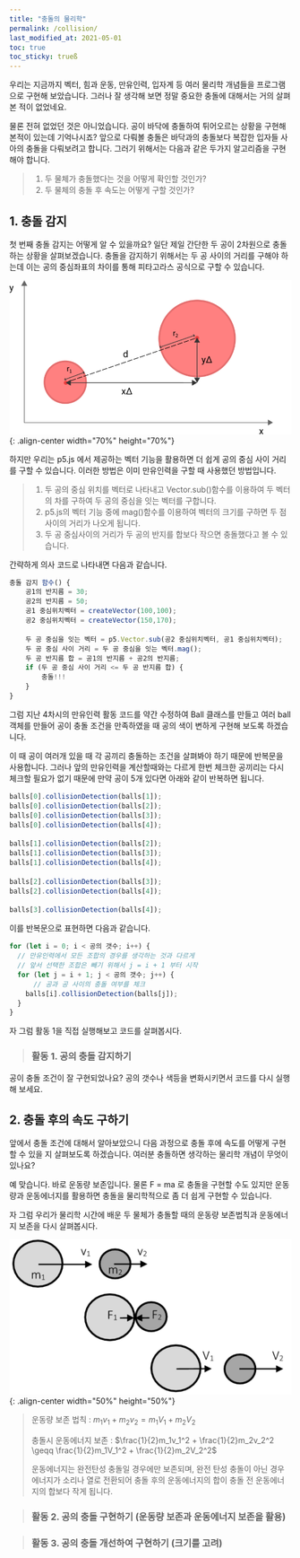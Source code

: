 ```yaml
---
title: "충돌의 물리학"
permalink: /collision/
last_modified_at: 2021-05-01
toc: true
toc_sticky: trueß
---
```


우리는 지금까지 벡터, 힘과 운동, 만유인력, 입자계 등 여러 물리학 개념들을 프로그램으로 구현해 보았습니다. 그러나 잘 생각해 보면 정말 중요한 충돌에 대해서는 거의 살펴본 적이 없었네요. 

물론 전혀 없었던 것은 아니었습니다. 공이 바닥에 충돌하여 튀어오르는 상황을 구현해 본적이 있는데 기억나시죠? 앞으로 다뤄볼 충돌은 바닥과의 충돌보다 복잡한 입자들 사아의 충돌을 다뤄보려고 합니다. 그러기 위해서는 다음과 같은 두가지 알고리즘을 구현해야 합니다.

> 1. 두 물체가 충돌했다는 것을 어떻게 확인할 것인가?
> 2. 두 물체의 충돌 후 속도는 어떻게 구할 것인가? 

## 1. 충돌 감지
첫 번째 충돌 감지는 어떻게 알 수 있을까요? 일단 제일 간단한 두 공이 2차원으로 충돌하는 상황을 살펴보겠습니다. 
충돌을 감지하기 위해서는 두 공 사이의 거리를 구해야 하는데 이는 공의 중심좌표의 차이를 통해 피타고라스 공식으로 구할 수 있습니다. 

!["두 공의 충돌"](/assets/images/circle-circle-collision.png){: .align-center width="70%" height="70%"}

하지만 우리는 p5.js 에서 제공하는 벡터 기능을 활용하면 더 쉽게 공의 중심 사이 거리를 구할 수 있습니다. 이러한 방법은 이미 만유인력을 구할 때 사용했던 방법입니다.

> 1. 두 공의 중심 위치를 벡터로 나타내고 Vector.sub()함수를 이용하여 두 벡터의 차를 구하여 두 공의 중심을 잇는 벡터를 구합니다. 
> 2. p5.js의 벡터 기능 중에 mag()함수를 이용하여 벡터의 크기를 구하면 두 점 사이의 거리가 나오게 됩니다.
> 3. 두 공 중심사이의 거리가 두 공의 반지를 합보다 작으면 충돌했다고 볼 수 있습니다.

간략하게 의사 코드로 나타내면 다음과 같습니다.

```javascript
충돌 감지 함수() {
    공1의 반지름 = 30;
    공2의 반지름 = 50;
    공1 중심위치벡터 = createVector(100,100);
    공2 중심위치벡터 = createVector(150,170);

    두 공 중심을 잇는 벡터 = p5.Vector.sub(공2 중심위치벡터, 공1 중심위치벡터);
    두 공 중심 사이 거리 = 두 공 중심을 잇는 벡터.mag(); 
    두 공 반지름 합 = 공1의 반지름 + 공2의 반지름;
    if (두 공 중심 사이 거리 <= 두 공 반지름 합) {
        충돌!!!
    }
}
```

그럼 지난 4차시의 만유인력 활동 코드를 약간 수정하여 Ball 클래스를 만들고 여러 ball 객체를 만들어 공이 충돌 조건을 만족하였을 때 공의 색이 변하게 구현해 보도록 하겠습니다.

이 때 공이 여러개 있을 때 각 공끼리 충돌하는 조건을 살펴봐야 하기 때문에 반복문을 사용합니다. 그러나 앞의 만유인력을 계산할때와는 다르게 한번 체크한 공끼리는 다시 체크할 필요가 없기 때문에 만약 공이 5개 있다면 아래와 같이 반복하면 됩니다.

```javascript
balls[0].collisionDetection(balls[1]);
balls[0].collisionDetection(balls[2]);
balls[0].collisionDetection(balls[3]);
balls[0].collisionDetection(balls[4]);

balls[1].collisionDetection(balls[2]);
balls[1].collisionDetection(balls[3]);
balls[1].collisionDetection(balls[4]);

balls[2].collisionDetection(balls[3]);
balls[2].collisionDetection(balls[4]);

balls[3].collisionDetection(balls[4]);
```
이를 반복문으로 표현하면 다음과 같습니다.

```javascript
for (let i = 0; i < 공의 갯수; i++) {
  // 만유인력에서 모든 조합의 경우를 생각하는 것과 다르게 
  // 앞서 선택한 조합은 빼기 위해서 j = i + 1 부터 시작 
  for (let j = i + 1; j < 공의 갯수; j++) {
      // 공과 공 사이의 충돌 여부를 체크
    balls[i].collisionDetection(balls[j]);
  }
}
```
자 그럼 활동 1을 직접 실행해보고 코드를 살펴봅시다.

> ### 활동 1. 공의 충돌 감지하기 

<script src="//toolness.github.io/p5.js-widget/p5-widget.js"></script>
<script type="text/p5" data-height="500" data-p5-version="1.2.0">
let balls = [];

class Ball{
  constructor(x, y, m) {
    this.pos = createVector(x, y); // 공의 위치 설정
    this.vel = p5.Vector.random2D(); // 공의 처음 속도는 랜덤하게 설정
    this.m = m; // 공의 질량
    this.r = this.m * 5; // 공의 크기는 공의 질량에 비례하게 설정
    this.isColliding = false; // 공의 충돌 여부를 설정
  }
  
  collisionDetection(other) {
    let distanceVec = p5.Vector.sub(other.pos, this.pos);
    let distance = distanceVec.mag();
    let sumRadius = this.r + other.r;
    
    if (distance < sumRadius) {
      this.isColliding = true;  
      other.isColliding = true; 
    }
  }
  // 벽에 충돌하면 반대로 튀어나오도록 설정
  edge() {
    if (this.pos.x > width - this.r) {
      this.pos.x = width - this.r;
      this.vel.x *= -1;
    } else if (this.pos.x < this.r) {
      this.pos.x = this.r;
      this.vel.x *= -1;
    } else if (this.pos.y > height - this.r) {
      this.pos.y = height - this.r;
      this.vel.y *= -1;
    } else if (this.pos.y < this.r) {
      this.pos.y = this.r;
      this.vel.y *= -1;
    }
  }
  
  update() {
    this.pos.add(this.vel);
  }
  
  show() {
    // 충돌 조건이면 붉은색으로 칠하기
    if (this.isColliding) {
      fill(255,0,0,100);
    } else {
      fill(200);
    }
    ellipse(this.pos.x, this.pos.y, this.r * 2, this.r * 2);
  }
}

function setup() {
  createCanvas(100, 100);
  // Ball클래스를 이용해 ball 객체를 5개 생성해 balls[] 배열에 저장함
  for (let i=0; i < 5; i++) {
    balls[i] = new Ball(random(width), random(height), random(1,2));
  }
}

function draw() {
  background(220);
  
  // 매순간 충돌 조건 초기화
  for (let i = 0; i < balls.length; i++) {
    balls[i].isColliding = false;
  }
  
  // 순서대로 반복하여 각 공별로 충돌하는지 여부를 확인
  for (let i = 0; i < balls.length; i++) {
    // 만유인력에서 모든 조합의 경우를 생각하는 것과 다르게 
    // 앞서 선택한 조합은 빼기 위해서 j = i + 1 부터 시작 
    for (let j = i + 1; j < balls.length; j++) {
      // 공과 공 사이의 충돌 여부를 체크
      balls[i].collisionDetection(balls[j]);
    }
    balls[i].edge();  // 벽 경계 확인
    balls[i].update();  // 속도를 위치에 반영
    balls[i].show();  // 공을 캔버스에 그림
  }
}
</script>

공이 충돌 조건이 잘 구현되었나요? 공의 갯수나 색등을 변화시키면서 코드를 다시 실행해 보세요.


## 2. 충돌 후의 속도 구하기

앞에서 충돌 조건에 대해서 알아보았으니 다음 과정으로 충돌 후에 속도를 어떻게 구현할 수 있을 지 살펴보도록 하겠습니다. 여러분 충돌하면 생각하는 물리학 개념이 무엇이 있나요?

예 맞습니다. 바로 운동량 보존입니다. 물론 F = ma 로 충돌을 구현할 수도 있지만 운동량과 운동에너지를 활용하면 충돌을 물리학적으로 좀 더 쉽게 구현할 수 있습니다.

자 그럼 우리가 물리학 시간에 배운 두 물체가 충돌할 때의 운동량 보존법칙과 운동에너지 보존을 다시 살펴봅시다.

!["운동량 보존"](/assets/images/momentum.png){: .align-center width="50%" height="50%"}

> 운동량 보존 법칙 : $m_1v_1 + m_2v_2 = m_1V_1 + m_2V_2$ 
>
> 충돌시 운동에너지 보존 : $\frac{1}{2}m_1v_1^2 + \frac{1}{2}m_2v_2^2  \geqq  \frac{1}{2}m_1V_1^2 + \frac{1}{2}m_2V_2^2$
>
> 운동에너지는 완전탄성 충돌일 경우에만 보존되며, 완전 탄성 충돌이 아닌 경우 에너지가 소리나 열로 전환되어 충돌 후의 운동에너지의 합이 충돌 전 운동에너지의 합보다 작게 됩니다.

> ### 활동 2. 공의 충돌 구현하기 (운동량 보존과 운동에너지 보존을 활용) 

<script src="//toolness.github.io/p5.js-widget/p5-widget.js"></script>
<script type="text/p5" data-height="500" data-p5-version="1.2.0">
let balls = [];
const e = 1;

class Ball{
  constructor(x, y, m) {
    this.pos = createVector(x, y);
    this.vel = p5.Vector.random2D();
    this.acc = createVector(0, 0);
    this.m = m;
    this.r = this.m * 5;
    this.isColliding = false;
  }
  
  collisionDetection(other) {
    let displacement = p5.Vector.sub(other.pos, this.pos);
    let distance = displacement.mag();
    let sumRadius = this.r + other.r;
    
    if (distance < sumRadius) {
      this.isColliding = true;
      other.isColliding = true;
            
      let m1 = this.m;
      let m2 = other.m;
      let u1 = this.vel;
      let u2 = other.vel
      
      let v1_x = ((e + 1) * m2 * u2.x + u1.x * (m1 - e * m2))/(m1 + m2);
      let v1_y = ((e + 1) * m2 * u2.y + u1.y * (m1 - e * m2))/(m1 + m2);
      let v2_x = ((e + 1) * m1 * u1.x + u2.x * (m2 - e * m1))/(m1 + m2);
      let v2_y = ((e + 1) * m1 * u1.y + u2.y * (m2 - e * m1))/(m1 + m2);
      
      this.vel = createVector(v1_x,v1_y);
      other.vel = createVector(v2_x,v2_y);
       
    }
  }
  
  applyForce(force) {
    let f = p5.Vector.div(force, this.m);
    this.acc.add(f);
  }
  
  edge() {
    if (this.pos.x > width - this.r) {
      this.pos.x = width - this.r;
      this.vel.x *= -1;
    } else if (this.pos.x < this.r) {
      this.pos.x = this.r;
      this.vel.x *= -1;
    } else if (this.pos.y > height - this.r) {
      this.pos.y = height - this.r;
      this.vel.y *= -1;
    } else if (this.pos.y < this.r) {
      this.pos.y = this.r;
      this.vel.y *= -1;
    }
  }
  
  update() {
    this.vel.add(this.acc);
    this.pos.add(this.vel);
    this.acc.set(0, 0);
  }
  
  show() {
    if (this.isColliding) {
      fill(255,0,0,100);
    } else {
      fill(200);
    }
    ellipse(this.pos.x, this.pos.y, this.r * 2, this.r * 2);
    
  }
}

function setup() {
  createCanvas(100, 100);
  for (let i=0; i < 3; i++) {
    balls[i] = new Ball(random(width), random(height), random(1,2));
  }
}

function draw() {
  background(220);
  let gravity = createVector(0, 0.2);
  
  for (let i = 0; i < balls.length; i++) {
    balls[i].isColliding = false;
  }
  
  for (let i = 0; i < balls.length; i++) {
    for (let j = i+1; j < balls.length; j++) {
      
        balls[i].collisionDetection(balls[j]);
      
    }
    //balls[i].applyForce(gravity);
    balls[i].edge();
    balls[i].update();
    balls[i].show();
    
  }
}
</script>

> ### 활동 3. 공의 충돌 개선하여 구현하기 (크기를 고려) 

<script src="//toolness.github.io/p5.js-widget/p5-widget.js"></script>
<script type="text/p5" data-height="500" data-p5-version="1.2.0">
let balls = [];
const e = 1;

class Ball{
  constructor(x, y, m) {
    this.pos = createVector(x, y);
    this.vel = p5.Vector.random2D();
    this.acc = createVector(0, 0);
    this.m = m;
    this.r = this.m * 5;
    this.isColliding = false;
  }
  
  collisionDetection(other) {
    let displacement = p5.Vector.sub(other.pos, this.pos);
    let distance = displacement.mag();
    let sumRadius = this.r + other.r;
    
    if (distance < sumRadius) {
      this.isColliding = true;
      other.isColliding = true;
      
      // 위치 보정
      let distanceCorrection = (sumRadius - distance) / 2.0;
      let d = displacement.copy();
      let correctionVector = d.normalize().mult(distanceCorrection);
      other.pos.add(correctionVector);
      this.pos.sub(correctionVector);

      let n = displacement.copy();
      let normal = n.normalize();
            
      let m1 = this.m;
      let m2 = other.m;
      
      let u1 = this.vel.x * normal.x + this.vel.y * normal.y;
      let u2 = other.vel.x * normal.x + other.vel.y * normal.y;

      let v1 = ((e + 1) * m2 * u2 + u1 * (m1 - e * m2))/(m1 + m2);
      let v2 = ((e + 1) * m1 * u1 + u2 * (m2 - e * m1))/(m1 + m2);
        
      let normalVel1 = p5.Vector.mult(normal,u1);
      let normalVel2 = p5.Vector.mult(normal,u2);
      
      let tangentVel1 = p5.Vector.sub(this.vel, normalVel1);
      let tangentVel2 = p5.Vector.sub(other.vel, normalVel2);
      
      normalVel1.normalize().mult(v1);
      normalVel2.normalize().mult(v2);
      
      this.vel = p5.Vector.add(normalVel1, tangentVel1);
      other.vel = p5.Vector.add(normalVel2, tangentVel2);
       
    }
  }
  
  applyForce(force) {
    let f = p5.Vector.div(force, this.m);
    this.acc.add(f);
  }
  
  edge() {
    if (this.pos.x > width - this.r) {
      this.pos.x = width - this.r;
      this.vel.x *= -1;
    } else if (this.pos.x < this.r) {
      this.pos.x = this.r;
      this.vel.x *= -1;
    } else if (this.pos.y > height - this.r) {
      this.pos.y = height - this.r;
      this.vel.y *= -1;
    } else if (this.pos.y < this.r) {
      this.pos.y = this.r;
      this.vel.y *= -1;
    }
  }
  
  update() {
    this.vel.add(this.acc);
    this.pos.add(this.vel);
    this.acc.set(0, 0);
  }
  
  show() {
    if (this.isColliding) {
      fill(255,0,0,100);
    } else {
      fill(200);
    }
    ellipse(this.pos.x, this.pos.y, this.r * 2, this.r * 2);
    
  }
}

function setup() {
  createCanvas(100, 100);
  for (let i=0; i < 5; i++) {
    balls[i] = new Ball(random(width), random(height), random(1,2));
  }
}

function draw() {
  background(220);
  let gravity = createVector(0, 0.2);
  
  for (let i = 0; i < balls.length; i++) {
    balls[i].isColliding = false;
  }
  
  for (let i = 0; i < balls.length; i++) {
    for (let j = i+1; j < balls.length; j++) {
      
        balls[i].collisionDetection(balls[j]);
      
    }
    //balls[i].applyForce(gravity);
    balls[i].edge();
    balls[i].update();
    balls[i].show();
    
  }
}
</script>


